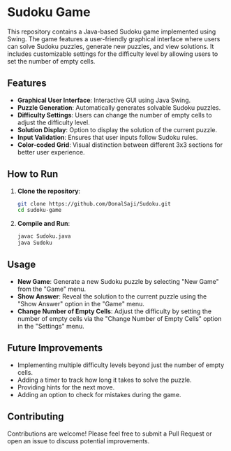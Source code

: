 # Sudoku Game

This repository contains a Java-based Sudoku game implemented using Swing. The game features a user-friendly graphical interface where users can solve Sudoku puzzles, generate new puzzles, and view solutions. It includes customizable settings for the difficulty level by allowing users to set the number of empty cells.

## Features

- **Graphical User Interface**: Interactive GUI using Java Swing.
- **Puzzle Generation**: Automatically generates solvable Sudoku puzzles.
- **Difficulty Settings**: Users can change the number of empty cells to adjust the difficulty level.
- **Solution Display**: Option to display the solution of the current puzzle.
- **Input Validation**: Ensures that user inputs follow Sudoku rules.
- **Color-coded Grid**: Visual distinction between different 3x3 sections for better user experience.

## How to Run

1. **Clone the repository**:
    ```bash
    git clone https://github.com/DonalSaji/Sudoku.git
    cd sudoku-game
    ```

2. **Compile and Run**:
    ```bash
    javac Sudoku.java
    java Sudoku
    ```

## Usage

- **New Game**: Generate a new Sudoku puzzle by selecting "New Game" from the "Game" menu.
- **Show Answer**: Reveal the solution to the current puzzle using the "Show Answer" option in the "Game" menu.
- **Change Number of Empty Cells**: Adjust the difficulty by setting the number of empty cells via the "Change Number of Empty Cells" option in the "Settings" menu.

## Future Improvements

- Implementing multiple difficulty levels beyond just the number of empty cells.
- Adding a timer to track how long it takes to solve the puzzle.
- Providing hints for the next move.
- Adding an option to check for mistakes during the game.

## Contributing

Contributions are welcome! Please feel free to submit a Pull Request or open an issue to discuss potential improvements.

